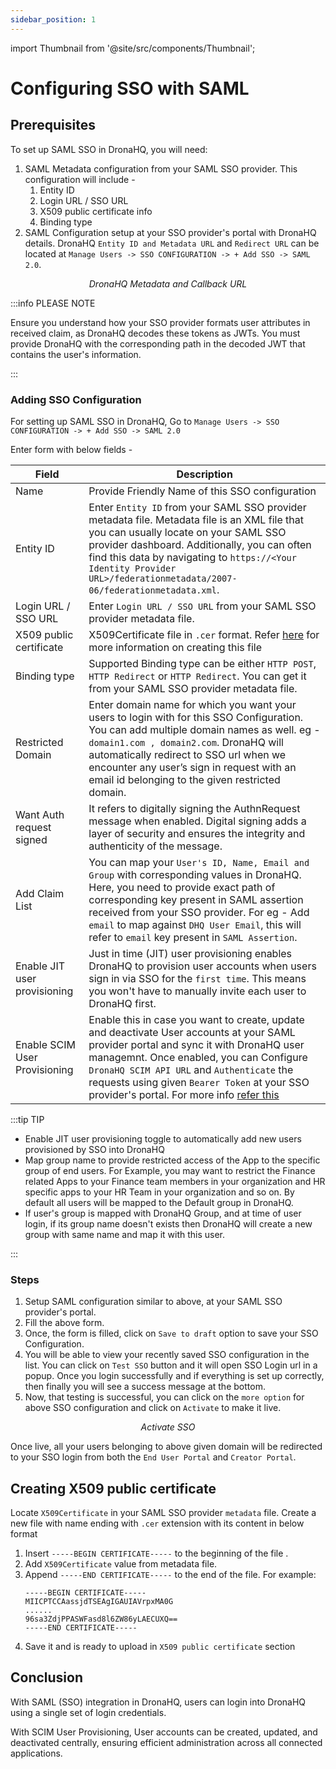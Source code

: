```yaml
---
sidebar_position: 1
---
```


import Thumbnail from '@site/src/components/Thumbnail';

# Configuring SSO with SAML

## Prerequisites

To set up SAML SSO in DronaHQ, you will need:

1. SAML Metadata configuration from your SAML SSO provider. This configuration will include - 
    1. Entity ID
    1. Login URL / SSO URL
    1. X509 public certificate info
    1. Binding type
1. SAML Configuration setup at your SSO provider's portal with DronaHQ details. DronaHQ `Entity ID and Metadata URL` and `Redirect URL` can be located at  `Manage Users -> SSO CONFIGURATION -> + Add SSO -> SAML 2.0`.

<figure>
  <Thumbnail src="/img/sso/sso-saml-metadata-callback.png" alt="DronaHQ Metadata and Callback URL" />
  <figcaption align = "center"><i>DronaHQ Metadata and Callback URL</i></figcaption>
</figure>

:::info PLEASE NOTE

Ensure you understand how your SSO provider formats user attributes in received claim, as DronaHQ decodes these tokens as JWTs. You must provide DronaHQ with the corresponding path in the decoded JWT that contains the user's information.

:::

### Adding SSO Configuration

For setting up SAML SSO in DronaHQ, Go to `Manage Users -> SSO CONFIGURATION -> + Add SSO -> SAML 2.0`

Enter form with below fields -

 | Field | Description  | 
  | ----------------- |---------------- |
| Name            | Provide Friendly Name of this SSO configuration  |
| Entity ID              | Enter `Entity ID` from your SAML SSO provider metadata file. Metadata file is an XML file that you can usually locate on your SAML SSO provider dashboard. Additionally, you can often find this data by navigating to `https://<Your Identity Provider URL>/federationmetadata/2007-06/federationmetadata.xml`.|
| Login URL / SSO URL | Enter `Login URL / SSO URL` from your SAML SSO provider metadata file. |
| X509 public certificate      | X509Certificate file in `.cer` format. Refer [here](#creating-x509-public-certificate) for more information on creating this file
| Binding type | Supported Binding type can be either `HTTP POST`, `HTTP Redirect` or `HTTP Redirect`. You can get it from your SAML SSO provider metadata file. |
| Restricted Domain           | Enter domain name for which you want your users to login with for this SSO Configuration. You can add multiple domain names as well. eg - `domain1.com , domain2.com`. DronaHQ will automatically redirect to SSO url when we encounter any user’s sign in request with an email id belonging to the given restricted domain. |
| Want Auth request signed |  It refers to digitally signing the AuthnRequest message when enabled. Digital signing adds a layer of security and ensures the integrity and authenticity of the message. |
| Add Claim List | You can map your `User's ID, Name, Email and Group` with corresponding values in DronaHQ. Here, you need to provide exact path of corresponding key present in SAML assertion received from your SSO provider. For eg - Add `email` to map against `DHQ User Email`, this will refer to `email` key present in `SAML Assertion`.|
| Enable JIT user provisioning | Just in time (JIT) user provisioning enables DronaHQ to provision user accounts when users sign in via SSO for the `first time`. This means you won't have to manually invite each user to DronaHQ first. |
| Enable SCIM User Provisioning | Enable this in case you want to create, update and deactivate User accounts at your SAML provider portal and sync it with DronaHQ user managemnt. Once enabled, you can Configure `DronaHQ SCIM API URL` and `Authenticate` the requests using given `Bearer Token` at your SSO provider's portal. For more info [refer this](./scim_user_provisioning.md)  |

:::tip TIP

- Enable JIT user provisioning toggle to automatically add new users provisioned by SSO into DronaHQ
- Map group name to provide restricted access of the App to the specific group of end users. For Example, you may want to restrict the Finance related Apps to your Finance team members in your organization and HR specific apps to your HR Team in your organization and so on. By default all users will be mapped to the Default group in DronaHQ.
- If user's group is mapped with DronaHQ Group, and at time of user login, if its group name doesn't exists then DronaHQ will create a new group with same name and map it with this user.

:::

### Steps
1. Setup SAML configuration similar to above, at your SAML SSO provider's portal.
1. Fill the above form.
1. Once, the form is filled, click on `Save to draft` option to save your SSO Configuration.
1. You will be able to view your recently saved SSO configuration in the list. You can click on `Test SSO` button and it will open SSO Login url in a popup. Once you login successfully and if everything is set up correctly, then finally you will see a success message at the bottom.
1. Now, that testing is successful, you can click on the `more option` for above SSO configuration and click on `Activate` to make it live.

<figure>
  <Thumbnail src="/img/sso/sso-saml-login-activate.png" alt="Activate SSO" />
  <figcaption align = "center"><i>Activate SSO</i></figcaption>
</figure>

Once live, all your users belonging to above given domain will be redirected to your SSO login from both the `End User Portal` and `Creator Portal`.


## Creating X509 public certificate
Locate `X509Certificate` in your  SAML SSO provider `metadata` file. Create a new file with name ending with `.cer` extension with its content in below format

1. Insert `-----BEGIN CERTIFICATE-----` to the beginning of the file .
1. Add `X509Certificate` value from metadata file.
1. Append `-----END CERTIFICATE-----` to the end of the file. For example: 
    ``` 
    -----BEGIN CERTIFICATE-----
    MIICPTCCAassjdTSEAgIGAUIAVrpxMA0G
    ......
    96sa3ZdjPPASWFasd8l6ZW86yLAECUXQ==
    -----END CERTIFICATE-----
    ```
1. Save it and is ready to upload in `X509 public certificate` section

## Conclusion

With SAML (SSO) integration in DronaHQ, users can login into DronaHQ using a single set of login credentials. 

With SCIM User Provisioning, User accounts can be created, updated, and deactivated centrally, ensuring efficient administration across all connected applications.